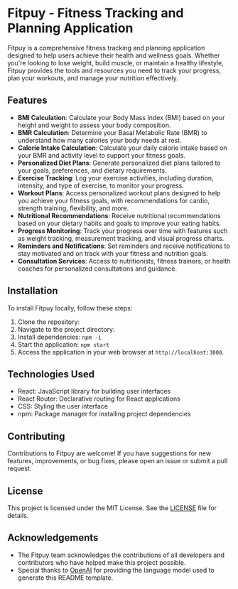 # Fitpuy - Fitness Tracking and Planning Application

Fitpuy is a comprehensive fitness tracking and planning application designed to help users achieve their health and wellness goals. Whether you're looking to lose weight, build muscle, or maintain a healthy lifestyle, Fitpuy provides the tools and resources you need to track your progress, plan your workouts, and manage your nutrition effectively.

## Features

- **BMI Calculation**: Calculate your Body Mass Index (BMI) based on your height and weight to assess your body composition.
- **BMR Calculation**: Determine your Basal Metabolic Rate (BMR) to understand how many calories your body needs at rest.
- **Calorie Intake Calculation**: Calculate your daily calorie intake based on your BMR and activity level to support your fitness goals.
- **Personalized Diet Plans**: Generate personalized diet plans tailored to your goals, preferences, and dietary requirements.
- **Exercise Tracking**: Log your exercise activities, including duration, intensity, and type of exercise, to monitor your progress.
- **Workout Plans**: Access personalized workout plans designed to help you achieve your fitness goals, with recommendations for cardio, strength training, flexibility, and more.
- **Nutritional Recommendations**: Receive nutritional recommendations based on your dietary habits and goals to improve your eating habits.
- **Progress Monitoring**: Track your progress over time with features such as weight tracking, measurement tracking, and visual progress charts.
- **Reminders and Notifications**: Set reminders and receive notifications to stay motivated and on track with your fitness and nutrition goals.
- **Consultation Services**: Access to nutritionists, fitness trainers, or health coaches for personalized consultations and guidance.

## Installation

To install Fitpuy locally, follow these steps:

1. Clone the repository:
2. Navigate to the project directory:
3. Install dependencies:
`npm -i`
4. Start the application:
`npm start`
5. Access the application in your web browser at `http://localhost:3000`.

## Technologies Used

- React: JavaScript library for building user interfaces
- React Router: Declarative routing for React applications
- CSS: Styling the user interface
- npm: Package manager for installing project dependencies

## Contributing

Contributions to Fitpuy are welcome! If you have suggestions for new features, improvements, or bug fixes, please open an issue or submit a pull request.

## License

This project is licensed under the MIT License. See the [LICENSE](LICENSE) file for details.

## Acknowledgements

- The Fitpuy team acknowledges the contributions of all developers and contributors who have helped make this project possible.
- Special thanks to [OpenAI](https://openai.com/) for providing the language model used to generate this README template.









